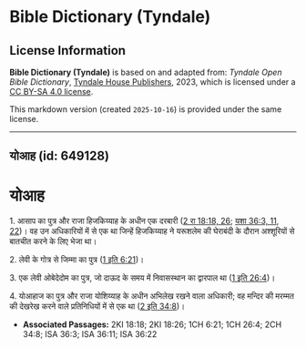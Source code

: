 # Bible Dictionary (Tyndale)

## License Information

**Bible Dictionary (Tyndale)** is based on and adapted from: _Tyndale Open Bible Dictionary_, [Tyndale House Publishers](https://tyndaleopenresources.com/), 2023, which is licensed under a [CC BY-SA 4.0 license](https://creativecommons.org/licenses/by-sa/4.0/legalcode.en).

This markdown version (created `2025-10-16`) is provided under the same license.



--------------------------------

## योआह (id: 649128)

योआह
====

1\. आसाप का पुत्र और राजा हिजकिय्याह के अधीन एक दरबारी ([2 रा 18:18, 26](https://ref.ly/2Kgs18:18,2Kgs18:26); [यशा 36:3, 11, 22](https://ref.ly/Isa36:3,Isa36:11,Isa36:22))। वह उन अधिकारियों में से एक था जिन्हें हिजकिय्याह ने यरूशलेम की घेराबंदी के दौरान अश्शूरियों से बातचीत करने के लिए भेजा था।

2\. लेवी के गोत्र से जिम्मा का पुत्र ([1 इति 6:21](https://ref.ly/1Chr6:21))।

3\. एक लेवी ओबेदेदोम का पुत्र, जो दाऊद के समय में निवासस्थान का द्वारपाल था ([1 इति 26:4](https://ref.ly/1Chr26:4))।

4\. योआहाज का पुत्र और राजा योशिय्याह के अधीन अभिलेख रखने वाला अधिकारी; वह मन्दिर की मरम्मत की देखरेख करने वाले प्रतिनिधियों में से एक था ([2 इति 34:8](https://ref.ly/2Chr34:8))।

* **Associated Passages:** 2KI 18:18; 2KI 18:26; 1CH 6:21; 1CH 26:4; 2CH 34:8; ISA 36:3; ISA 36:11; ISA 36:22


